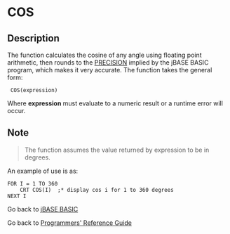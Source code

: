 # COS

<PageHeader />

## Description

The function calculates the cosine of any angle using floating point arithmetic, then rounds to the [PRECISION](./../precision) implied by the jBASE BASIC program, which makes it very accurate. The function takes the general form:

```
 COS(expression)
```

Where **expression** must evaluate to a numeric result or a runtime error will occur.

## Note

> The function assumes the value returned by expression to be in degrees.

An example of use is as:

```
FOR I = 1 TO 360
    CRT COS(I)  ;* display cos i for 1 to 360 degrees
NEXT I
```

Go back to [jBASE BASIC](./../README.md)

Go back to [Programmers' Reference Guide](./../../reference-guides/jbc/README.md)

  
<PageFooter />
